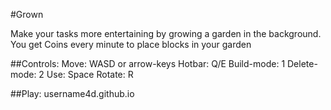 #Grown

Make your tasks more entertaining by growing a garden in the background. You get Coins every minute to place blocks in your garden 

##Controls: 
    Move: WASD or arrow-keys 
    Hotbar: Q/E
    Build-mode: 1 
    Delete-mode: 2 
    Use: Space 
    Rotate: R

##Play:
    username4d.github.io

